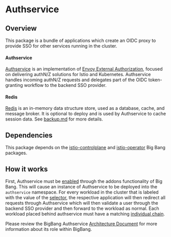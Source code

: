# Authservice

## Overview

This package is a bundle of applications which create an OIDC proxy to provide
SSO for other services running in the cluster.

#### Authservice

[Authservice](https://github.com/istio-ecosystem/authservice) is an
implementation
of [Envoy External Authorization](https://www.envoyproxy.io/docs/envoy/latest/configuration/http/http_filters/ext_authz_filter),
focused on delivering authN/Z solutions for Istio and Kubernetes. Authservice
handles incoming authN/Z requests and delegates part of the OIDC token-granting
workflow to the backend SSO provider.

#### Redis

[Redis](https://redis.io/) is an in-memory data structure store, used as a
database, cache, and message broker. It is optional to deploy and is used by
Authservice to cache session data. See [backup.md](backup.md) for more details.

## Dependencies

This package depends on
the [istio-controlplane](https://repo1.dso.mil/platform-one/big-bang/apps/core/istio-controlplane)
and [istio-operator](https://repo1.dso.mil/platform-one/big-bang/apps/core/istio-operator)
Big Bang packages.

## How it works

First, Authservice must be [enabled](https://repo1.dso.mil/platform-one/big-bang/bigbang/-/tree/master/chart/values.yaml#L511) through
the addons functionality of Big Bang. This will cause an instance of Authservice
to be deployed into the `authservice` namespace. For every workload in the
cluster that is labeled with the value of
the [selector](https://repo1.dso.mil/platform-one/big-bang/apps/core/authservice/-/blob/main/chart/values.yaml#L160),
the respective application will then redirect all requests through Authservice
which will then validate a user through the backend SSO provider and then
forward to the workload as normal. Each workload placed behind authservice must
have a
matching [individual chain](https://repo1.dso.mil/platform-one/big-bang/apps/core/authservice/-/tree/main/README.md#chains).

Please review the BigBang
Authservice [Architecture Document](https://repo1.dso.mil/big-bang/bigbang/-/blob/master/docs/understanding-bigbang/package-architecture/authservice.md)
for more information about its role within BigBang.
